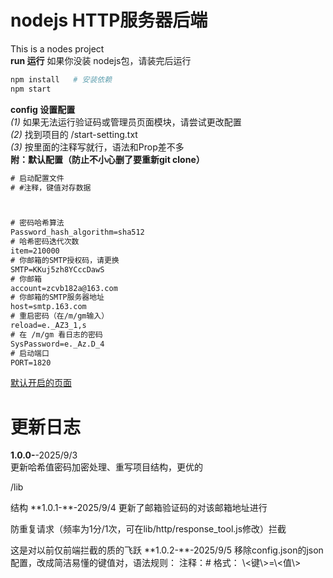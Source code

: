 # nodejs HTTP服务器后端
This is a nodes project  
**run 运行** 
如果你没装 nodejs包，请装完后运行   
```bash
npm install   # 安装依赖
npm start
```
**config 设置配置**  
*(1)* 如果无法运行验证码或管理员页面模块，请尝试更改配置   
*(2)* 找到项目的 /start-setting.txt  
*(3)* 按里面的注释写就行，语法和Prop差不多  
**附：默认配置（防止不小心删了要重新git clone）**
```txt
# 启动配置文件
# #注释，键值对存数据



# 密码哈希算法
Password_hash_algorithm=sha512
# 哈希密码迭代次数
item=210000
# 你邮箱的SMTP授权码，请更换
SMTP=KKuj5zh8YCccDawS
# 你邮箱
account=zcvb182a@163.com
# 你邮箱的SMTP服务器地址
host=smtp.163.com
# 重启密码（在/m/gm输入）
reload=e._AZ3_1,s
# 在 /m/gm 看日志的密码
SysPassword=e._Az.D_4
# 启动端口
PORT=1820
```

[默认开启的页面](http://localhost:1820)  

# 更新日志  
**1.0.0-**-2025/9/3   
更新哈希值密码加密处理、重写项目结构，更优的
<p>/lib</p>
结构
**1.0.1-**-2025/9/4  
更新了邮箱验证码的对该邮箱地址进行
<p>防重复请求（频率为1分/1次，可在lib/http/response_tool.js修改）拦截</p>
这是对以前仅前端拦截的质的飞跃
**1.0.2-**-2025/9/5  
移除config.json的json配置，改成简洁易懂的键值对，语法规则：  
  注释：#
  格式： \<键\>=\<值\>
